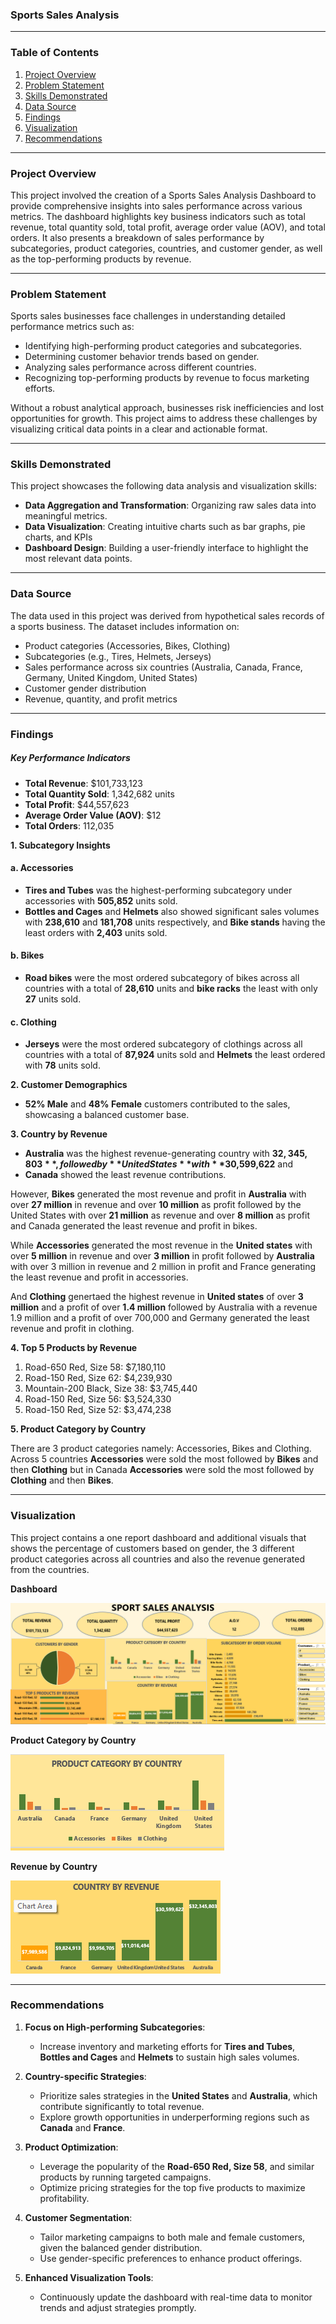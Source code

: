### Sports Sales Analysis

---
### Table of Contents
1. [Project Overview](#project-overview)
2. [Problem Statement](#problem-statement)
3. [Skills Demonstrated](#skills-demonstrated)
4. [Data Source](#data-source)
5. [Findings](#findings)
6. [Visualization](#visualization)
7. [Recommendations](recommendations)

---
### Project Overview
This project involved the creation of a Sports Sales Analysis Dashboard to provide comprehensive insights into sales performance across various metrics. The dashboard highlights key business indicators such as total revenue, total quantity sold, total profit, average order value (AOV), and total orders. It also presents a breakdown of sales performance by subcategories, product categories, countries, and customer gender, as well as the top-performing products by revenue.

---
### Problem Statement
Sports sales businesses face challenges in understanding detailed performance metrics such as:
- Identifying high-performing product categories and subcategories.
- Determining customer behavior trends based on gender.
- Analyzing sales performance across different countries.
- Recognizing top-performing products by revenue to focus marketing efforts.

Without a robust analytical approach, businesses risk inefficiencies and lost opportunities for growth. This project aims to address these challenges by visualizing critical data points in a clear and actionable format.

---
### Skills Demonstrated
This project showcases the following data analysis and visualization skills:
- **Data Aggregation and Transformation**: Organizing raw sales data into meaningful metrics.
- **Data Visualization**: Creating intuitive charts such as bar graphs, pie charts, and KPIs 
- **Dashboard Design**: Building a user-friendly interface to highlight the most relevant data points.

---
### Data Source
The data used in this project was derived from hypothetical sales records of a sports business. The dataset includes information on:
- Product categories (Accessories, Bikes, Clothing)
- Subcategories (e.g., Tires, Helmets, Jerseys)
- Sales performance across six countries (Australia, Canada, France, Germany, United Kingdom, United States)
- Customer gender distribution
- Revenue, quantity, and profit metrics

---
### Findings

##### Key Performance Indicators
- **Total Revenue**: $101,733,123
- **Total Quantity Sold**: 1,342,682 units
- **Total Profit**: $44,557,623
- **Average Order Value (AOV)**: $12
- **Total Orders**: 112,035

**1. Subcategory Insights**
#### a. Accessories
- **Tires and Tubes** was the highest-performing subcategory under accessories with **505,852** units sold.
-  **Bottles and Cages** and **Helmets** also showed significant sales volumes with **238,610** and **181,708** units respectively, and **Bike stands** having the least orders with **2,403** units sold.

#### b. Bikes
- **Road bikes** were the most ordered subcategory of bikes across all countries with a total of **28,610** units and **bike racks** the least with only **27** units sold.

#### c. Clothing
- **Jerseys** were the most ordered subcategory of clothings across all countries with a total of **87,924** units sold and **Helmets** the least ordered with **78** units sold. 


**2. Customer Demographics**
- **52% Male** and **48% Female** customers contributed to the sales, showcasing a balanced customer base.


**3. Country by Revenue**
- **Australia** was the highest revenue-generating country with **$32,345,803**, followed by **United States** with **$30,599,622** and 
- **Canada** showed the least revenue contributions.
  
However, **Bikes** generated the most revenue and profit in **Australia** with over **27 million** in revenue and over **10 million** as profit followed by the United States with over **21 million** as revenue and over **8 million** as profit and Canada generated the least revenue and profit in bikes.

While **Accessories** generated the most revenue in the **United states** with over **5 million** in revenue and over **3 million** in profit followed by **Australia** with over 3 million in revenue and 2 million in profit and France generating the least revenue and profit in accessories.

And **Clothing** genertaed the highest revenue in **United states** of over **3 million** and a profit of over **1.4 million** followed by Australia with a revenue 1.9 million and a profit of over 700,000 and Germany generated the least revenue and profit in clothing.


**4. Top 5 Products by Revenue**
1. Road-650 Red, Size 58: $7,180,110
2. Road-150 Red, Size 62: $4,239,930
3. Mountain-200 Black, Size 38: $3,745,440
4. Road-150 Red, Size 56: $3,524,330
5. Road-150 Red, Size 52: $3,474,238


**5. Product Category by Country**

There are 3 product categories namely: Accessories, Bikes and Clothing. Across 5 countries **Accessories** were sold the most followed by **Bikes** and then **Clothing** but in Canada **Accessories** were sold the most followed by **Clothing** and then **Bikes**.

---
### Visualization
This project contains a one report dashboard and additional visuals that shows the percentage of customers based on gender, the 3 different product categories across all countries and also the revenue generated from the countries.

**Dashboard**

![](images/dashboard.png)


**Product Category by Country**

![](images/product_category_by_country.png)


**Revenue by Country**

![](images/revenue_by_country.png)

---
### Recommendations
1. **Focus on High-performing Subcategories**:
   - Increase inventory and marketing efforts for **Tires and Tubes**, **Bottles and Cages** and **Helmets** to sustain high sales volumes.

2. **Country-specific Strategies**:
   - Prioritize sales strategies in the **United States** and **Australia**, which contribute significantly to total revenue.
   - Explore growth opportunities in underperforming regions such as **Canada** and **France**.

3. **Product Optimization**:
   - Leverage the popularity of the **Road-650 Red, Size 58**, and similar products by running targeted campaigns.
   - Optimize pricing strategies for the top five products to maximize profitability.

4. **Customer Segmentation**:
   - Tailor marketing campaigns to both male and female customers, given the balanced gender distribution.
   - Use gender-specific preferences to enhance product offerings.

5. **Enhanced Visualization Tools**:
   - Continuously update the dashboard with real-time data to monitor trends and adjust strategies promptly.
